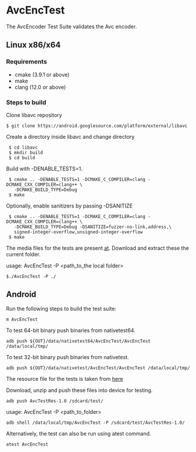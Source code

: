 # AvcEncTest
The AvcEncoder Test Suite validates the Avc encoder.

## Linux x86/x64

###  Requirements
- cmake (3.9.1 or above)
- make
- clang (12.0 or above)

### Steps to build
Clone libavc repository
```
$ git clone https://android.googlesource.com/platform/external/libavc
```
Create a directory inside libavc and change directory
```
 $ cd libavc
 $ mkdir build
 $ cd build
```

Build with -DENABLE_TESTS=1.
```
 $ cmake .. -DENABLE_TESTS=1 -DCMAKE_C_COMPILER=clang -DCMAKE_CXX_COMPILER=clang++ \
   -DCMAKE_BUILD_TYPE=Debug
 $ make
```

Optionally, enable sanitizers by passing -DSANITIZE
```
 $ cmake .. -DENABLE_TESTS=1 -DCMAKE_C_COMPILER=clang -DCMAKE_CXX_COMPILER=clang++ \
   -DCMAKE_BUILD_TYPE=Debug -DSANITIZE=fuzzer-no-link,address,\
   signed-integer-overflow,unsigned-integer-overflow
 $ make
```

The media files for the tests are present [at](https://dl.google.com/android-unittest/media/external/libavc/tests/AvcTestRes-1.0.zip).
Download and extract these the current folder.

usage: AvcEncTest -P \<path_to_the local folder\>

```
$./AvcEncTest -P ./
```

## Android

Run the following steps to build the test suite:
```
m AvcEncTest
```

To test 64-bit binary push binaries from nativetest64.
```
adb push ${OUT}/data/nativetest64/AvcEncTest/AvcEncTest /data/local/tmp/
```

To test 32-bit binary push binaries from nativetest.
```
adb push ${OUT}/data/nativetest/AvcEncTest/AvcEncTest /data/local/tmp/
```

The resource file for the tests is taken from [here](https://dl.google.com/android-unittest/media/external/libavc/tests/AvcTestRes-1.0.zip)

Download, unzip and push these files into device for testing.

```
adb push AvcTestRes-1.0 /sdcard/test/
```

usage: AvcEncTest -P \<path_to_folder\>
```
adb shell /data/local/tmp/AvcEncTest -P /sdcard/test/AvcTestRes-1.0/
```
Alternatively, the test can also be run using atest command.

```
atest AvcEncTest
```
